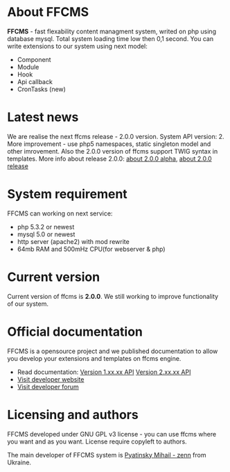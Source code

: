 # About FFCMS
**FFCMS** - fast flexability content managment system, writed on php using database mysql. Total system loading time 
low then 0,1 second. You can write extensions to our system using next model:
* Component
* Module
* Hook
* Api callback
* CronTasks (new)

# Latest news
We are realise the next ffcms release - 2.0.0 version. System API version: 2. More improvement - use php5 namespaces, static singleton model and other imrovement.
Also the 2.0.0 version of ffcms support TWIG syntax in templates.
More info about release 2.0.0: [about 2.0.0 alpha](http://ffcms.ru/en/news/future/prepare-ffcms-2.html), [about 2.0.0 release](#)

# System requirement
FFCMS can working on next service:
* php 5.3.2 or newest
* mysql 5.0 or newest
* http server (apache2) with mod rewrite
* 64mb RAM and 500mHz CPU(for webserver & php)

# Current version
Current version of ffcms is **2.0.0**. We still working to improve functionality of our system.

# Official documentation
FFCMS is a opensource project and we published documentation to allow you develop your extensions and templates on ffcms 
engine. 
* Read documentation: [Version 1.xx.xx API](http://ffcms.ru/en/static/v1/doc.html) [Version 2.xx.xx API](http://ffcms.ru/en/static/v2/doc.html)
* [Visit developer website](http://ffcms.ru/en/)
* [Visit developer forum](http://ffcms.ru/en/forum/)

# Licensing and authors
FFCMS developed under GNU GPL v3 license - you can use ffcms where you want and as you want. License require copyleft to authors.

The main developer of FFCMS system is [Pyatinsky Mihail - zenn](http://vk.com/followzenn) from Ukraine.

